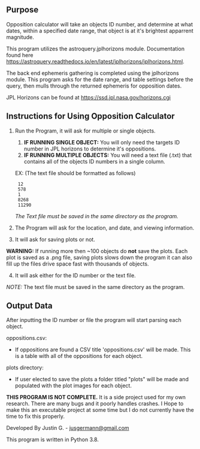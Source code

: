 ## Purpose

Opposition calculator will take an objects ID number, and determine at what
dates, within a specified date range, that object is at it's brightest apparrent 
magnitude.

This program utilizes the astroquery.jplhorizons module. Documentation found 
here https://astroquery.readthedocs.io/en/latest/jplhorizons/jplhorizons.html.

The back end ephemeris gathering is completed using the jplhorizons module.
This program asks for the date range, and table settings before the query,
then mulls through the returned ephemeris for opposition dates. 

JPL Horizons can be found at https://ssd.jpl.nasa.gov/horizons.cgi


## Instructions for Using Opposition Calculator
1. Run the Program, it will ask for multiple or single objects.
    1. **IF RUNNING SINGLE OBJECT:** You will only need the targets ID number in 
        JPL horizons to determine it's oppositions.
    2. **IF RUNNING MULTIPLE OBJECTS:** You will need a text file (.txt) that 
        contains all of the objects ID numbers in a single column.
            
    EX: (The text file should be formatted as follows)
            
        12
        578
        1
        8268
        11290
    
    _The Text file must be saved in the same directory as the program._
                
2. The Program will ask for the location, and date, and viewing information.
3. It will ask for saving plots or not.
        
**WARNING:** If running more then ~100 objects do **not** save the plots. Each
plot is saved as a .png file, saving plots slows down the program
it can also fill up the files drive space fast with thousands of objects.

4. It will ask either for the ID number or the text file. 

_NOTE:_ The text file must be saved in the same directory as the program.


## Output Data

After inputting the ID number or file the program will start parsing each
object. 

oppositions.csv:

* If oppositions are found a CSV title 'oppositions.csv' will be made. 
This is a table with all of the oppositions for each object. 


plots directory:

* If user elected to save the plots a folder titled "plots" will be made
and populated with the plot images for each object.



**THIS PROGRAM IS NOT COMPLETE.** It is a side project used for my own research. 
There are many bugs and it poorly handles crashes. I Hope to make this an 
executable project at some time but I do not currently have the time to fix 
this properly. 



Developed By Justin G. - jusgermann@gmail.com
	
This program is written in Python 3.8.
